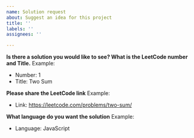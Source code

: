 ```yaml
---
name: Solution request
about: Suggest an idea for this project
title: ''
labels: ''
assignees: ''

---
```


**Is there a solution you would like to see? What is the LeetCode number and Title.**
Example:
- Number: 1
- Title: Two Sum

**Please share the LeetCode link**
Example:
- Link: https://leetcode.com/problems/two-sum/

**What language do you want the solution**
Example:
- Language: JavaScript
